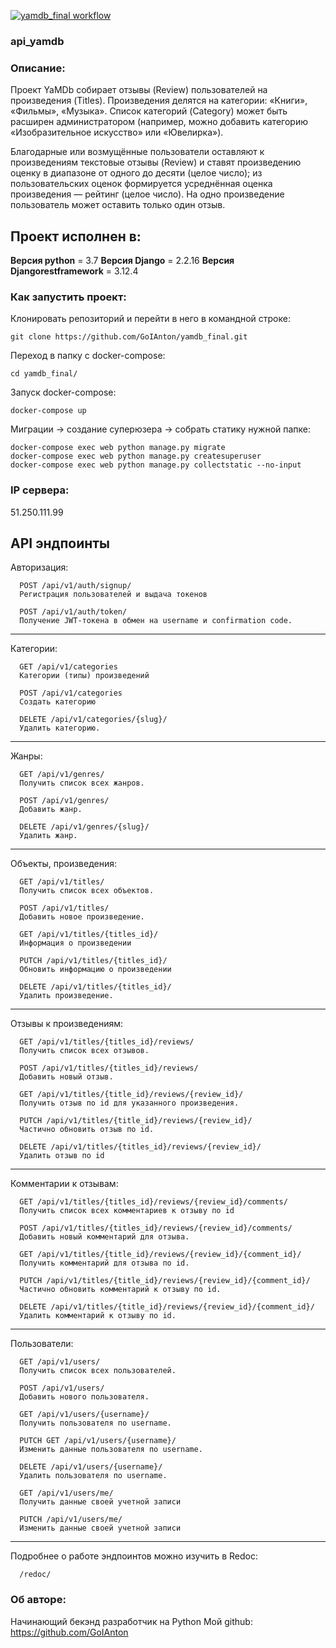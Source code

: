 [![yamdb_final workflow](https://github.com/GoIAnton/yamdb_final/actions/workflows/yamdb_workflow.yml/badge.svg)](https://github.com/GoIAnton/yamdb_final/actions/workflows/yamdb_workflow.yml)

### api_yamdb

### Описание:
Проект YaMDb собирает отзывы (Review) пользователей на произведения (Titles). 
Произведения делятся на категории: «Книги», «Фильмы», «Музыка». 
Список категорий (Category) может быть расширен администратором 
(например, можно добавить категорию «Изобразительное искусство» или «Ювелирка»).

Благодарные или возмущённые пользователи оставляют к произведениям текстовые отзывы (Review) и ставят произведению оценку в диапазоне от одного до десяти (целое число); из пользовательских оценок формируется усреднённая оценка произведения — рейтинг (целое число). На одно произведение пользователь может оставить только один отзыв.

## Проект исполнен в:

**Версия python** = 3.7
**Версия Django** = 2.2.16
**Версия Djangorestframework** = 3.12.4

### Как запустить проект: 

Клонировать репозиторий и перейти в него в командной строке:
```
git clone https://github.com/GoIAnton/yamdb_final.git
```

Переход в папку с docker-compose:
```
cd yamdb_final/
```

Запуск docker-compose:
```
docker-compose up
```

Миграции -> создание суперюзера -> собрать статику нужной папке:
```
docker-compose exec web python manage.py migrate
docker-compose exec web python manage.py createsuperuser
docker-compose exec web python manage.py collectstatic --no-input
```

### IP сервера: 

51.250.111.99

## API эндпоинты

Авторизация:
```http
  POST /api/v1/auth/signup/
  Регистрация пользователей и выдача токенов
```
```http
  POST /api/v1/auth/token/
  Получение JWT-токена в обмен на username и confirmation code.
```
___
Категории:
```http
  GET /api/v1/categories
  Категории (типы) произведений
```
```http
  POST /api/v1/categories
  Создать категорию
```
```http
  DELETE /api/v1/categories/{slug}/
  Удалить категорию.
```
___
Жанры:
```http
  GET /api/v1/genres/
  Получить список всех жанров.
```
```http
  POST /api/v1/genres/
  Добавить жанр.
```
```http
  DELETE /api/v1/genres/{slug}/
  Удалить жанр.
```
___
Объекты, произведения:
```http
  GET /api/v1/titles/
  Получить список всех объектов.
```
```http
  POST /api/v1/titles/
  Добавить новое произведение.
```
```http
  GET /api/v1/titles/{titles_id}/
  Информация о произведении
```
```http
  PUTCH /api/v1/titles/{titles_id}/
  Обновить информацию о произведении
```
```http
  DELETE /api/v1/titles/{titles_id}/
  Удалить произведение.
```
___
Отзывы к произведениям:
```http
  GET /api/v1/titles/{titles_id}/reviews/
  Получить список всех отзывов.
```
```http
  POST /api/v1/titles/{titles_id}/reviews/
  Добавить новый отзыв.
```
```http
  GET /api/v1/titles/{title_id}/reviews/{review_id}/
  Получить отзыв по id для указанного произведения.
```
```http
  PUTCH /api/v1/titles/{title_id}/reviews/{review_id}/
  Частично обновить отзыв по id.
```
```http
  DELETE /api/v1/titles/{titles_id}/reviews/{review_id}/
  Удалить отзыв по id
```
___
Комментарии к отзывам:
```http
  GET /api/v1/titles/{titles_id}/reviews/{review_id}/comments/
  Получить список всех комментариев к отзыву по id
```
```http
  POST /api/v1/titles/{titles_id}/reviews/{review_id}/comments/
  Добавить новый комментарий для отзыва.
```
```http
  GET /api/v1/titles/{title_id}/reviews/{review_id}/{comment_id}/
  Получить комментарий для отзыва по id.
```
```http
  PUTCH /api/v1/titles/{title_id}/reviews/{review_id}/{comment_id}/
  Частично обновить комментарий к отзыву по id.
```
```http
  DELETE /api/v1/titles/{title_id}/reviews/{review_id}/{comment_id}/
  Удалить комментарий к отзыву по id.
```
___
Пользователи:
```http
  GET /api/v1/users/
  Получить список всех пользователей.
```
```http
  POST /api/v1/users/
  Добавить нового пользователя.
```
```http
  GET /api/v1/users/{username}/
  Получить пользователя по username.
```
```http
  PUTCH GET /api/v1/users/{username}/
  Изменить данные пользователя по username.
```
```http
  DELETE /api/v1/users/{username}/
  Удалить пользователя по username.
```
```http
  GET /api/v1/users/me/
  Получить данные своей учетной записи
```
```http
  PUTCH /api/v1/users/me/
  Изменить данные своей учетной записи
```
___
Подробнее о работе эндпоинтов можно изучить в Redoc:
```http
  /redoc/
```


### Об авторе:

Начинающий бекэнд разработчик на Python
Мой github:
https://github.com/GoIAnton
